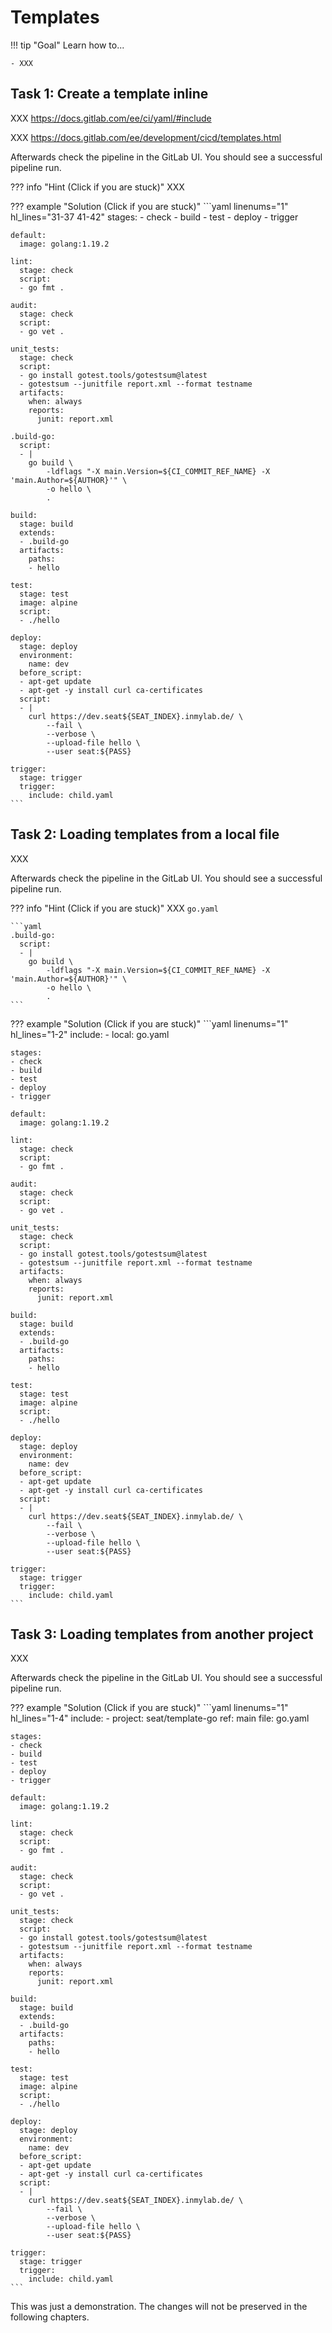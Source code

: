 # Templates

!!! tip "Goal"
    Learn how to...

    - XXX

## Task 1: Create a template inline

XXX https://docs.gitlab.com/ee/ci/yaml/#include

XXX https://docs.gitlab.com/ee/development/cicd/templates.html

Afterwards check the pipeline in the GitLab UI. You should see a successful pipeline run.

??? info "Hint (Click if you are stuck)"
    XXX

??? example "Solution (Click if you are stuck)"
    ```yaml linenums="1" hl_lines="31-37 41-42"
    stages:
    - check
    - build
    - test
    - deploy
    - trigger

    default:
      image: golang:1.19.2

    lint:
      stage: check
      script:
      - go fmt .

    audit:
      stage: check
      script:
      - go vet .

    unit_tests:
      stage: check
      script:
      - go install gotest.tools/gotestsum@latest
      - gotestsum --junitfile report.xml --format testname
      artifacts:
        when: always
        reports:
          junit: report.xml

    .build-go:
      script:
      - |
        go build \
            -ldflags "-X main.Version=${CI_COMMIT_REF_NAME} -X 'main.Author=${AUTHOR}'" \
            -o hello \
            .

    build:
      stage: build
      extends:
      - .build-go
      artifacts:
        paths:
        - hello

    test:
      stage: test
      image: alpine
      script:
      - ./hello

    deploy:
      stage: deploy
      environment:
        name: dev
      before_script:
      - apt-get update
      - apt-get -y install curl ca-certificates
      script:
      - |
        curl https://dev.seat${SEAT_INDEX}.inmylab.de/ \
            --fail \
            --verbose \
            --upload-file hello \
            --user seat:${PASS}
    
    trigger:
      stage: trigger
      trigger:
        include: child.yaml
    ```

## Task 2: Loading templates from a local file

XXX

Afterwards check the pipeline in the GitLab UI. You should see a successful pipeline run.

??? info "Hint (Click if you are stuck)"
    XXX `go.yaml`

    ```yaml
    .build-go:
      script:
      - |
        go build \
            -ldflags "-X main.Version=${CI_COMMIT_REF_NAME} -X 'main.Author=${AUTHOR}'" \
            -o hello \
            .
    ```

??? example "Solution (Click if you are stuck)"
    ```yaml linenums="1" hl_lines="1-2"
    include:
    - local: go.yaml

    stages:
    - check
    - build
    - test
    - deploy
    - trigger

    default:
      image: golang:1.19.2

    lint:
      stage: check
      script:
      - go fmt .

    audit:
      stage: check
      script:
      - go vet .

    unit_tests:
      stage: check
      script:
      - go install gotest.tools/gotestsum@latest
      - gotestsum --junitfile report.xml --format testname
      artifacts:
        when: always
        reports:
          junit: report.xml

    build:
      stage: build
      extends:
      - .build-go
      artifacts:
        paths:
        - hello

    test:
      stage: test
      image: alpine
      script:
      - ./hello

    deploy:
      stage: deploy
      environment:
        name: dev
      before_script:
      - apt-get update
      - apt-get -y install curl ca-certificates
      script:
      - |
        curl https://dev.seat${SEAT_INDEX}.inmylab.de/ \
            --fail \
            --verbose \
            --upload-file hello \
            --user seat:${PASS}
    
    trigger:
      stage: trigger
      trigger:
        include: child.yaml
    ```

## Task 3: Loading templates from another project

XXX

Afterwards check the pipeline in the GitLab UI. You should see a successful pipeline run.

??? example "Solution (Click if you are stuck)"
    ```yaml linenums="1" hl_lines="1-4"
    include:
    - project: seat/template-go
      ref: main
      file: go.yaml

    stages:
    - check
    - build
    - test
    - deploy
    - trigger

    default:
      image: golang:1.19.2

    lint:
      stage: check
      script:
      - go fmt .

    audit:
      stage: check
      script:
      - go vet .

    unit_tests:
      stage: check
      script:
      - go install gotest.tools/gotestsum@latest
      - gotestsum --junitfile report.xml --format testname
      artifacts:
        when: always
        reports:
          junit: report.xml

    build:
      stage: build
      extends:
      - .build-go
      artifacts:
        paths:
        - hello

    test:
      stage: test
      image: alpine
      script:
      - ./hello

    deploy:
      stage: deploy
      environment:
        name: dev
      before_script:
      - apt-get update
      - apt-get -y install curl ca-certificates
      script:
      - |
        curl https://dev.seat${SEAT_INDEX}.inmylab.de/ \
            --fail \
            --verbose \
            --upload-file hello \
            --user seat:${PASS}
    
    trigger:
      stage: trigger
      trigger:
        include: child.yaml
    ```

This was just a demonstration. The changes will not be preserved in the following chapters.
